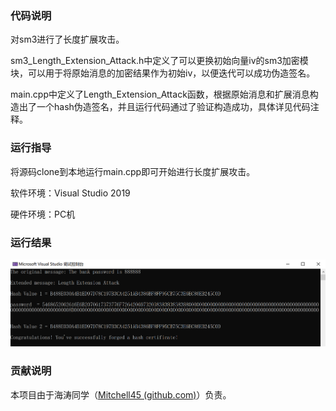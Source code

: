 ### 代码说明

对sm3进行了长度扩展攻击。

sm3_Length_Extension_Attack.h中定义了可以更换初始向量iv的sm3加密模块，可以用于将原始消息的加密结果作为初始iv，以便迭代可以成功伪造签名。

main.cpp中定义了Length_Extension_Attack函数，根据原始消息和扩展消息构造出了一个hash伪造签名，并且运行代码通过了验证构造成功，具体详见代码注释。

### 运行指导

将源码clone到本地运行main.cpp即可开始进行长度扩展攻击。

软件环境：Visual Studio 2019

硬件环境：PC机

### 运行结果
![Length_Extension_Attack运行结果.png](https://github.com/Mitchell45/repo-course/blob/main/images%20of%20outcome/Length_Extension_Attack%E8%BF%90%E8%A1%8C%E7%BB%93%E6%9E%9C.png)

### 贡献说明

本项目由于海涛同学（[Mitchell45 (github.com)](https://github.com/Mitchell45)）负责。
